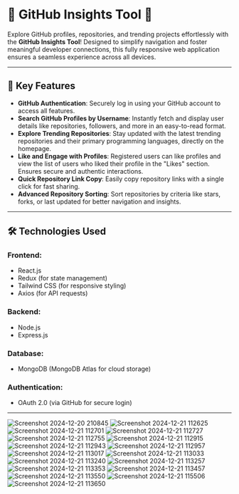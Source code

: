 # 🚀 GitHub Insights Tool 🌟

Explore GitHub profiles, repositories, and trending projects effortlessly with the **GitHub Insights Tool**! Designed to simplify navigation and foster meaningful developer connections, this fully responsive web application ensures a seamless experience across all devices.

---

## 🔑 Key Features

- **GitHub Authentication**: Securely log in using your GitHub account to access all features.
- **Search GitHub Profiles by Username**: Instantly fetch and display user details like repositories, followers, and more in an easy-to-read format.
- **Explore Trending Repositories**: Stay updated with the latest trending repositories and their primary programming languages, directly on the homepage.
- **Like and Engage with Profiles**: Registered users can like profiles and view the list of users who liked their profile in the "Likes" section. Ensures secure and authentic interactions.
- **Quick Repository Link Copy**: Easily copy repository links with a single click for fast sharing.
- **Advanced Repository Sorting**: Sort repositories by criteria like stars, forks, or last updated for better navigation and insights.

---

## 🛠️ Technologies Used

### **Frontend**:
- React.js
- Redux (for state management)
- Tailwind CSS (for responsive styling)
- Axios (for API requests)

### **Backend**:
- Node.js
- Express.js

### **Database**:
- MongoDB (MongoDB Atlas for cloud storage)

### **Authentication**:
- OAuth 2.0 (via GitHub for secure login)

---
![Screenshot 2024-12-20 210845](https://github.com/user-attachments/assets/90f7f16a-d40d-4d57-9b90-81926e57b6ef)
![Screenshot 2024-12-21 112625](https://github.com/user-attachments/assets/ecc79c68-f9e1-4052-85c2-946eb94e21fb)
![Screenshot 2024-12-21 112701](https://github.com/user-attachments/assets/e63f21b3-e051-495d-b5ed-887ff63eb8be)
![Screenshot 2024-12-21 112727](https://github.com/user-attachments/assets/1dd16b33-3b7d-46c4-8d75-9b92abb6eac2)
![Screenshot 2024-12-21 112755](https://github.com/user-attachments/assets/7b4a7468-7767-4152-9f6d-2af3dbfe15de)
![Screenshot 2024-12-21 112915](https://github.com/user-attachments/assets/a3caeb31-7833-45ab-ab18-695316cec3c1)
![Screenshot 2024-12-21 112943](https://github.com/user-attachments/assets/199e2157-2a3e-46d3-bda2-cf314fe9cfed)
![Screenshot 2024-12-21 112957](https://github.com/user-attachments/assets/7ebf02d9-5fef-4267-802c-f866ad5b8820)
![Screenshot 2024-12-21 113017](https://github.com/user-attachments/assets/adfb155a-973a-48de-8c64-9d9c135a2419)
![Screenshot 2024-12-21 113033](https://github.com/user-attachments/assets/67b1fc2a-e35f-4052-acd6-9075f01ee553)
![Screenshot 2024-12-21 113240](https://github.com/user-attachments/assets/b52569fc-d53d-4836-bc47-1cd76894aec1)
![Screenshot 2024-12-21 113257](https://github.com/user-attachments/assets/6756c1c4-5a5e-47fa-a35b-df2cb6f40a75)
![Screenshot 2024-12-21 113353](https://github.com/user-attachments/assets/3d1470f5-9b6a-417d-8237-e26666cbe9db)
![Screenshot 2024-12-21 113457](https://github.com/user-attachments/assets/3cf47c42-19c5-4f7c-ad0b-af69c6bbc059)
![Screenshot 2024-12-21 113550](https://github.com/user-attachments/assets/c9df9bf7-8bdb-4855-ad09-a68fe23ab64e)
![Screenshot 2024-12-21 115506](https://github.com/user-attachments/assets/3ec617a5-3c71-45f3-a0e4-44fdf3b4112e)
![Screenshot 2024-12-21 113650](https://github.com/user-attachments/assets/fe37db8b-9e53-4f3b-bc2a-163f65139b4f)
